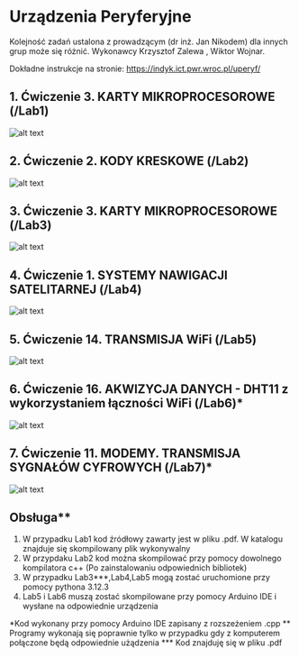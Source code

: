 # Urządzenia Peryferyjne

Kolejność zadań ustalona z prowadzącym (dr inż. Jan Nikodem) dla innych grup może się różnić. Wykonawcy Krzysztof Zalewa , Wiktor Wojnar.

Dokładne instrukcje na stronie: <https://indyk.ict.pwr.wroc.pl/uperyf/>

## 1. Ćwiczenie 3. KARTY MIKROPROCESOROWE (/Lab1)

![alt text](/images/image.png)

## 2. Ćwiczenie 2. KODY KRESKOWE (/Lab2)

![alt text](/images/image-1.png)

## 3. Ćwiczenie 3. KARTY MIKROPROCESOROWE (/Lab3)

![alt text](/images/image-2.png)

## 4. Ćwiczenie 1. SYSTEMY NAWIGACJI SATELITARNEJ (/Lab4)

![alt text](/images/image-3.png)

## 5. Ćwiczenie 14. TRANSMISJA WiFi (/Lab5)

![alt text](/images/image-4.png)

## 6. Ćwiczenie 16. AKWIZYCJA DANYCH - DHT11 z wykorzystaniem łączności WiFi (/Lab6)*

![alt text](/images/image-5.png)

## 7. Ćwiczenie 11. MODEMY. TRANSMISJA SYGNAŁÓW CYFROWYCH (/Lab7)*

![alt text](/images/image-6.png)

## Obsługa**

1. W przypadku Lab1 kod źródłowy zawarty jest w pliku .pdf. W katalogu znajduje się skompilowany plik wykonywalny
2. W przypdaku Lab2 kod można skompilować przy pomocy dowolnego kompilatora c++ (Po zainstalowaniu odpowiednich bibliotek)
3. W przypadku Lab3***,Lab4,Lab5 mogą zostać uruchomione przy pomocy pythona 3.12.3
4. Lab5 i Lab6 muszą zostać skompilowane przy pomocy Arduino IDE i wysłane na odpowiednie urządzenia

*Kod wykonany przy pomocy Arduino IDE zapisany z rozszeżeniem .cpp
** Programy wykonają się poprawnie tylko w przypadku gdy z komputerem połączone będą odpowiednie użądzenia
*** Kod znajduję się w pliku .pdf
